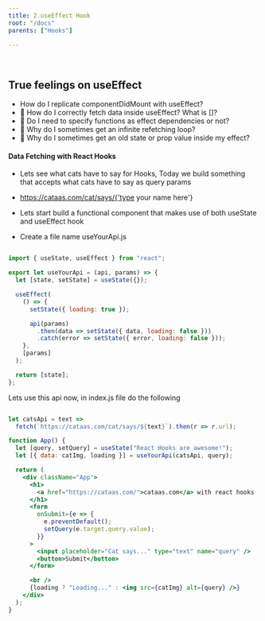 ```yaml
---
title: 2.useEffect Hook
root: "/docs"
parents: ["Hooks"]

---
```


&nbsp;
&nbsp;

## True feelings on useEffect

* How do I replicate componentDidMount with useEffect?
* 🤔 How do I correctly fetch data inside useEffect? What is []?
* 🤔 Do I need to specify functions as effect dependencies or not?
* 🤔 Why do I sometimes get an infinite refetching loop?
* 🤔 Why do I sometimes get an old state or prop value inside my effect?

#### Data Fetching with React Hooks

* Lets see what cats have to say for Hooks, Today we build something that accepts what cats have to say as query params

* https://cataas.com/cat/says/{'type your name here'}

* Lets start build a functional component that makes use of both useState and useEffect hook

* Create a file name useYourApi.js

```jsx

import { useState, useEffect } from "react";

export let useYourApi = (api, params) => {
  let [state, setState] = useState({});

  useEffect(
    () => {
      setState({ loading: true });

      api(params)
        .then(data => setState({ data, loading: false }))
        .catch(error => setState({ error, loading: false }));
    },
    [params]
  );

  return [state];
};

```

Lets use this api now, in index.js file do the following

```jsx

let catsApi = text =>
  fetch(`https://cataas.com/cat/says/${text}`).then(r => r.url);

function App() {
  let [query, setQuery] = useState("React Hooks are awesome!");
  let [{ data: catImg, loading }] = useYourApi(catsApi, query);

  return (
    <div className="App">
      <h1>
        <a href="https://cataas.com/">cataas.com</a> with react hooks
      </h1>
      <form
        onSubmit={e => {
          e.preventDefault();
          setQuery(e.target.query.value);
        }}
      >
        <input placeholder="Cat says..." type="text" name="query" />
        <button>Submit</button>
      </form>

      <br />
      {loading ? "Loading..." : <img src={catImg} alt={query} />}
    </div>
  );
}

```



